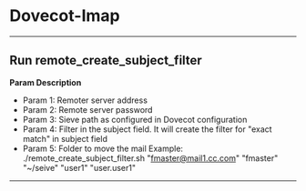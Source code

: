 # Dovecot-Imap
----
## Run remote_create_subject_filter
**Param Description**
* Param 1: Remoter server address
* Param 2: Remote server password
* Param 3: Sieve path as configured in Dovecot configuration
* Param 4: Filter in the  subject field. It will create the filter for "exact match" in subject field
* Param 5: Folder to move the mail 
Example:
./remote_create_subject_filter.sh "fmaster@mail1.cc.com"  "fmaster" "~/seive" "user1" "user.user1"
----
